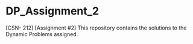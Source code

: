 # DP_Assignment_2
[CSN- 212] [Assignment #2] This repository contains the solutions to the Dynamic Problems assigned.
